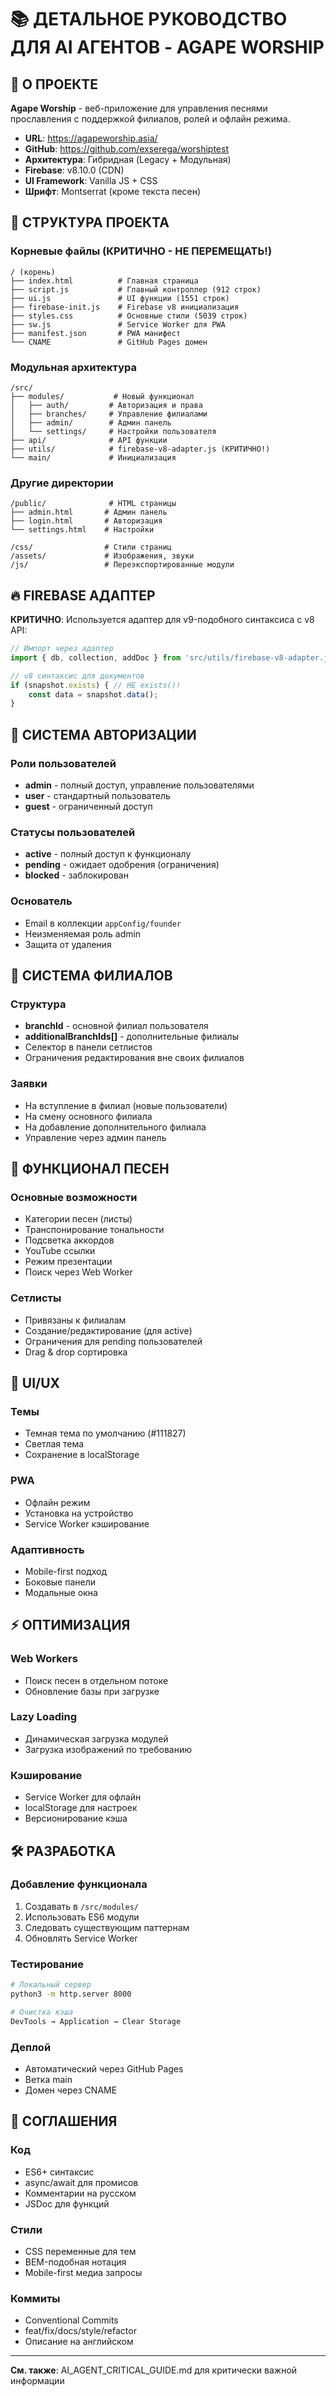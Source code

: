 # 📚 ДЕТАЛЬНОЕ РУКОВОДСТВО ДЛЯ AI АГЕНТОВ - AGAPE WORSHIP

## 🎯 О ПРОЕКТЕ
**Agape Worship** - веб-приложение для управления песнями прославления с поддержкой филиалов, ролей и офлайн режима.

- **URL**: https://agapeworship.asia/
- **GitHub**: https://github.com/exserega/worshiptest
- **Архитектура**: Гибридная (Legacy + Модульная)
- **Firebase**: v8.10.0 (CDN)
- **UI Framework**: Vanilla JS + CSS
- **Шрифт**: Montserrat (кроме текста песен)

## 📁 СТРУКТУРА ПРОЕКТА

### Корневые файлы (КРИТИЧНО - НЕ ПЕРЕМЕЩАТЬ!)
```
/ (корень)
├── index.html          # Главная страница
├── script.js           # Главный контроллер (912 строк)
├── ui.js               # UI функции (1551 строк)
├── firebase-init.js    # Firebase v8 инициализация
├── styles.css          # Основные стили (5039 строк)
├── sw.js               # Service Worker для PWA
├── manifest.json       # PWA манифест
└── CNAME               # GitHub Pages домен
```

### Модульная архитектура
```
/src/
├── modules/           # Новый функционал
│   ├── auth/         # Авторизация и права
│   ├── branches/     # Управление филиалами
│   ├── admin/        # Админ панель
│   └── settings/     # Настройки пользователя
├── api/              # API функции
├── utils/            # firebase-v8-adapter.js (КРИТИЧНО!)
└── main/             # Инициализация
```

### Другие директории
```
/public/              # HTML страницы
├── admin.html       # Админ панель
├── login.html       # Авторизация
└── settings.html    # Настройки

/css/                # Стили страниц
/assets/             # Изображения, звуки
/js/                 # Переэкспортированные модули
```

## 🔥 FIREBASE АДАПТЕР

**КРИТИЧНО**: Используется адаптер для v9-подобного синтаксиса с v8 API:

```javascript
// Импорт через адаптер
import { db, collection, addDoc } from 'src/utils/firebase-v8-adapter.js';

// v8 синтаксис для документов
if (snapshot.exists) { // НЕ exists()!
    const data = snapshot.data();
}
```

## 🔐 СИСТЕМА АВТОРИЗАЦИИ

### Роли пользователей
- **admin** - полный доступ, управление пользователями
- **user** - стандартный пользователь
- **guest** - ограниченный доступ

### Статусы пользователей  
- **active** - полный доступ к функционалу
- **pending** - ожидает одобрения (ограничения)
- **blocked** - заблокирован

### Основатель
- Email в коллекции `appConfig/founder`
- Неизменяемая роль admin
- Защита от удаления

## 🏢 СИСТЕМА ФИЛИАЛОВ

### Структура
- **branchId** - основной филиал пользователя
- **additionalBranchIds[]** - дополнительные филиалы
- Селектор в панели сетлистов
- Ограничения редактирования вне своих филиалов

### Заявки
- На вступление в филиал (новые пользователи)
- На смену основного филиала
- На добавление дополнительного филиала
- Управление через админ панель

## 🎵 ФУНКЦИОНАЛ ПЕСЕН

### Основные возможности
- Категории песен (листы)
- Транспонирование тональности
- Подсветка аккордов
- YouTube ссылки
- Режим презентации
- Поиск через Web Worker

### Сетлисты
- Привязаны к филиалам
- Создание/редактирование (для active)
- Ограничения для pending пользователей
- Drag & drop сортировка

## 🎨 UI/UX

### Темы
- Темная тема по умолчанию (#111827)
- Светлая тема
- Сохранение в localStorage

### PWA
- Офлайн режим
- Установка на устройство
- Service Worker кэширование

### Адаптивность
- Mobile-first подход
- Боковые панели
- Модальные окна

## ⚡ ОПТИМИЗАЦИЯ

### Web Workers
- Поиск песен в отдельном потоке
- Обновление базы при загрузке

### Lazy Loading
- Динамическая загрузка модулей
- Загрузка изображений по требованию

### Кэширование
- Service Worker для офлайн
- localStorage для настроек
- Версионирование кэша

## 🛠️ РАЗРАБОТКА

### Добавление функционала
1. Создавать в `/src/modules/`
2. Использовать ES6 модули
3. Следовать существующим паттернам
4. Обновлять Service Worker

### Тестирование
```bash
# Локальный сервер
python3 -m http.server 8000

# Очистка кэша
DevTools → Application → Clear Storage
```

### Деплой
- Автоматический через GitHub Pages
- Ветка main
- Домен через CNAME

## 📝 СОГЛАШЕНИЯ

### Код
- ES6+ синтаксис
- async/await для промисов
- Комментарии на русском
- JSDoc для функций

### Стили
- CSS переменные для тем
- BEM-подобная нотация
- Mobile-first медиа запросы

### Коммиты
- Conventional Commits
- feat/fix/docs/style/refactor
- Описание на английском

---
**См. также**: AI_AGENT_CRITICAL_GUIDE.md для критически важной информации